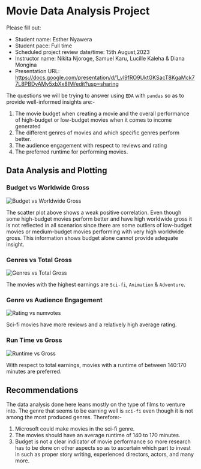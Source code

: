 # Movie Data Analysis Project

Please fill out:
* Student name: Esther Nyawera
* Student pace: Full time
* Scheduled project review date/time: 15th August,2023
* Instructor name: Nikita Njoroge, Samuel Karu, Lucille Kaleha & Diana Mongina
* Presentation URL: https://docs.google.com/presentation/d/1_vl9fRO9UktGKSacT8KgaMck77L8PBDyAMy5xbXx8IM/edit?usp=sharing

The questions we will be trying to answer using `EDA` with `pandas` so as to provide well-informed insights are:-

1. The movie budget when creating a movie and the overall performance of high-budget or low-budget movies when it comes to income generated
2. The different genres of movies and which specific genres perform better.
3. The audience engagement with respect to reviews and rating
4. The preferred runtime  for performing movies.

## Data Analysis and Plotting

### Budget vs Worldwide Gross
![Budget vs Worldwide Gross](https://github.com/ENyawera/dsc-phase-1-project-movies/assets/111336076/b285cde0-b46c-4da6-b960-327029f34a87)

The scatter plot above shows a weak positive correlation.
Even though some high-budget movies perform better and have high worldwide gross it is not reflected in all scenarios since there are some outliers of low-budget movies or medium-budget movies performing with very high worldwide gross.
This information shows budget alone cannot provide adequate insight.

### Genres vs Total Gross
![Genres vs Total Gross](https://github.com/ENyawera/dsc-phase-1-project-movies/assets/111336076/9953c984-d1b8-4490-8f9e-76a62dd8374c)

The movies with the highest earnings are `Sci-fi`, `Animation` & `Adventure`.

### Genre vs Audience Engagement
![Rating vs numvotes](https://github.com/ENyawera/dsc-phase-1-project-movies/assets/111336076/a4b45550-abe8-4350-afb8-e6e68126e651)

Sci-fi movies have more reviews and a relatively high average rating.

### Run Time vs Gross
![Runtime vs Gross](https://github.com/ENyawera/dsc-phase-1-project-movies/assets/111336076/0c560485-17a5-4686-94c0-ba47b46d6bd5)

With respect to total earnings, movies with a runtime of between 140:170 minutes are preferred.

## Recommendations

The data analysis done here leans mostly on the type of films to venture into.
The genre that seems to be earning well is `sci-fi` even though it is not among the most produced genres.
Therefore:-
1. Microsoft could make movies in the sci-fi genre.
2. The movies should have an average runtime of 140 to 170 minutes.
3. Budget is not a clear indicator of movie performance so more research has to be done on other aspects so as to ascertain which part to invest in such as proper story writing, experienced directors, actors, and many more.

